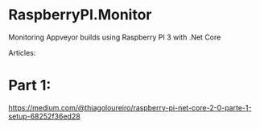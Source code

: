# RaspberryPI.Monitor
Monitoring Appveyor builds using Raspberry PI 3 with .Net Core

Articles: 
# Part 1:
https://medium.com/@thiagoloureiro/raspberry-pi-net-core-2-0-parte-1-setup-68252f36ed28
